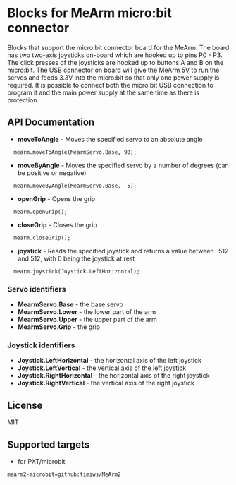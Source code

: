 Blocks for MeArm micro:bit connector
====================================

Blocks that support the micro:bit connector board for the MeArm. The board has two two-axis joysticks on-board which are hooked up to pins P0 - P3. The click presses of the joysticks are hooked up to buttons A and B on the micro:bit. The USB connector on board will give the MeArm 5V to run the servos and feeds 3.3V into the micro:bit so that only one power supply is required. It is possible to connect both the micro:bit USB connection to program it and the main power supply at the same time as there is protection.

## API Documentation

* **moveToAngle** - Moves the specified servo to an absolute angle

```
  mearm.moveToAngle(MearmServo.Base, 90);
```

* **moveByAngle** - Moves the specified servo by a number of degrees (can be positive or negative)

```
  mearm.moveByAngle(MearmServo.Base, -5);
```

* **openGrip** - Opens the grip

```
  mearm.openGrip();
```

* **closeGrip** - Closes the grip

```
  mearm.closeGrip();
```

* **joystick** - Reads the specified joystick and returns a value between -512 and 512, with 0 being the joystick at rest

```
  mearm.joystick(Joystick.LeftHorizontal);
```

### Servo identifiers

 * **MearmServo.Base** - the base servo
 * **MearmServo.Lower** - the lower part of the arm
 * **MearmServo.Upper** - the upper part of the arm
 * **MearmServo.Grip** - the grip
 
### Joystick identifiers

 * **Joystick.LeftHorizontal** - the horizontal axis of the left joystick
 * **Joystick.LeftVertical** - the vertical axis of the left joystick
 * **Joystick.RightHorizontal** - the horizontal axis of the right joystick
 * **Joystick.RightVertical** - the vertical axis of the right joystick


## License

MIT

## Supported targets

 * for PXT/microbit

```package
mearm2-microbit=github:timiws/MeArm2
```
